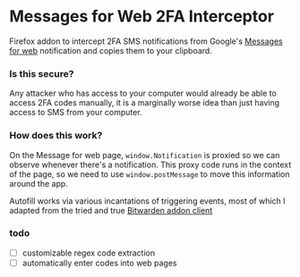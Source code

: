 # Messages for Web 2FA Interceptor
Firefox addon to intercept 2FA SMS notifications from Google's [Messages for web](https://messages.google.com) notification and copies them to your clipboard.

### Is this secure?
Any attacker who has access to your computer would already be able to access 2FA codes manually,
it is a marginally worse idea than just having access to SMS from your computer.
### How does this work?

On the Message for web page, `window.Notification` is proxied so we can observe whenever there's a notification. This proxy code runs in the context of the page, so we need to use `window.postMessage` to move this information around the app.

Autofill works via various incantations of triggering events, most of which I adapted from the tried and true [Bitwarden addon client](https://github.com/bitwarden/clients/blob/master/apps/browser/src/autofill/content/autofill.js)

### todo
 - [ ] customizable regex code extraction
 - [ ] automatically enter codes into web pages
